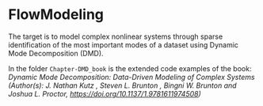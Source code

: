# FlowModeling
The target is to model complex nonlinear systems through sparse identification of the most important modes of a dataset using Dynamic Mode Decomposition (DMD).

In the folder `Chapter-DMD_book` is the extended code examples of the book: _Dynamic Mode Decomposition: Data-Driven Modeling of Complex Systems (Author(s): J. Nathan Kutz , Steven L. Brunton , Bingni W. Brunton and Joshua L. Proctor, https://doi.org/10.1137/1.9781611974508)_  

